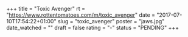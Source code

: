+++
title = "Toxic Avenger"
rt = "https://www.rottentomatoes.com/m/toxic_avenger"
date = "2017-07-10T17:54:22+01:00"
slug = "toxic_avenger"
poster = "jaws.jpg"
date_watched = ""
draft = false
rating = "-"
status = "PENDING"
+++